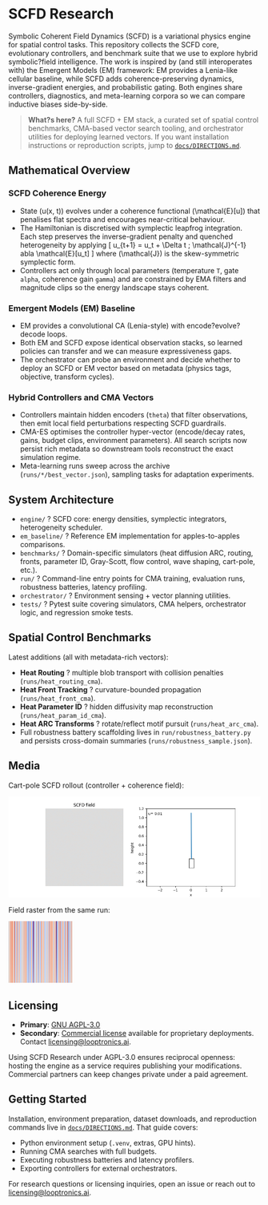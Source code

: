 # SCFD Research

Symbolic Coherent Field Dynamics (SCFD) is a variational physics engine for spatial control tasks. This repository collects the SCFD core, evolutionary controllers, and benchmark suite that we use to explore hybrid symbolic?field intelligence. The work is inspired by (and still interoperates with) the Emergent Models (EM) framework: EM provides a Lenia-like cellular baseline, while SCFD adds coherence-preserving dynamics, inverse-gradient energies, and probabilistic gating. Both engines share controllers, diagnostics, and meta-learning corpora so we can compare inductive biases side-by-side.

> **What?s here?** A full SCFD + EM stack, a curated set of spatial control benchmarks, CMA-based vector search tooling, and orchestrator utilities for deploying learned vectors. If you want installation instructions or reproduction scripts, jump to [`docs/DIRECTIONS.md`](docs/DIRECTIONS.md).

## Mathematical Overview

### SCFD Coherence Energy
- State \(u(x, t)\) evolves under a coherence functional \(\mathcal{E}[u]\) that penalises flat spectra and encourages near-critical behaviour.
- The Hamiltonian is discretised with symplectic leapfrog integration. Each step preserves the inverse-gradient penalty and quenched heterogeneity by applying
  \[
  u_{t+1} = u_t + \Delta t \; \mathcal{J}^{-1} 
abla \mathcal{E}[u_t]
  \]
  where \(\mathcal{J}\) is the skew-symmetric symplectic form.
- Controllers act only through local parameters (temperature `T`, gate `alpha`, coherence gain `gamma`) and are constrained by EMA filters and magnitude clips so the energy landscape stays coherent.

### Emergent Models (EM) Baseline
- EM provides a convolutional CA (Lenia-style) with encode?evolve?decode loops.
- Both EM and SCFD expose identical observation stacks, so learned policies can transfer and we can measure expressiveness gaps.
- The orchestrator can probe an environment and decide whether to deploy an SCFD or EM vector based on metadata (physics tags, objective, transform cycles).

### Hybrid Controllers and CMA Vectors
- Controllers maintain hidden encoders (`theta`) that filter observations, then emit local field perturbations respecting SCFD guardrails.
- CMA-ES optimises the controller hyper-vector (encode/decay rates, gains, budget clips, environment parameters). All search scripts now persist rich metadata so downstream tools reconstruct the exact simulation regime.
- Meta-learning runs sweep across the archive (`runs/*/best_vector.json`), sampling tasks for adaptation experiments.

## System Architecture

- `engine/` ? SCFD core: energy densities, symplectic integrators, heterogeneity scheduler.
- `em_baseline/` ? Reference EM implementation for apples-to-apples comparisons.
- `benchmarks/` ? Domain-specific simulators (heat diffusion ARC, routing, fronts, parameter ID, Gray-Scott, flow control, wave shaping, cart-pole, etc.).
- `run/` ? Command-line entry points for CMA training, evaluation runs, robustness batteries, latency profiling.
- `orchestrator/` ? Environment sensing + vector planning utilities.
- `tests/` ? Pytest suite covering simulators, CMA helpers, orchestrator logic, and regression smoke tests.

## Spatial Control Benchmarks

Latest additions (all with metadata-rich vectors):
- **Heat Routing** ? multiple blob transport with collision penalties (`runs/heat_routing_cma`).
- **Heat Front Tracking** ? curvature-bounded propagation (`runs/heat_front_cma`).
- **Heat Parameter ID** ? hidden diffusivity map reconstruction (`runs/heat_param_id_cma`).
- **Heat ARC Transforms** ? rotate/reflect motif pursuit (`runs/heat_arc_cma`).
- Full robustness battery scaffolding lives in `run/robustness_battery.py` and persists cross-domain summaries (`runs/robustness_sample.json`).

## Media

Cart-pole SCFD rollout (controller + coherence field):

![SCFD cart-pole rollout](cartpole_demo/scfd/scfd_cartpole.gif)

Field raster from the same run:

![SCFD coherence raster](cartpole_demo/scfd/scfd_field_raster.png)

## Licensing

- **Primary**: [GNU AGPL-3.0](LICENSE)
- **Secondary**: [Commercial license](LICENSE-COMMERCIAL.md) available for proprietary deployments. Contact licensing@looptronics.ai.

Using SCFD Research under AGPL-3.0 ensures reciprocal openness: hosting the engine as a service requires publishing your modifications. Commercial partners can keep changes private under a paid agreement.

## Getting Started

Installation, environment preparation, dataset downloads, and reproduction commands live in [`docs/DIRECTIONS.md`](docs/DIRECTIONS.md). That guide covers:
- Python environment setup (`.venv`, extras, GPU hints).
- Running CMA searches with full budgets.
- Executing robustness batteries and latency profilers.
- Exporting controllers for external orchestrators.

For research questions or licensing inquiries, open an issue or reach out to licensing@looptronics.ai.

